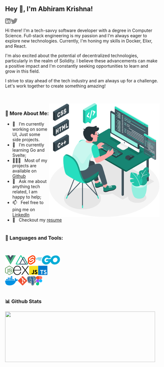 ## Hey 👋, I'm Abhiram Krishna!

<a href='https://www.linkedin.com/in/abhiram-krishna/'><img align='left' alt="linkedin" src="https://github.com/AbhiramKrishnaM/AbhiramKrishnaM/blob/master/assets/linkedin.svg" height='18px'/></a>
<a href='https://twitter.com/AbhiramKrishnaM'><img align='left' alt="twitter" src="https://github.com/AbhiramKrishnaM/AbhiramKrishnaM/blob/master/assets/twitter.svg" height='18px'/></a>
<br/>

Hi there! I'm a tech-savvy software developer with a degree in Computer Science. Full-stack engineering is my passion and I'm always eager to explore new technologies. Currently, I'm honing my skills in Docker, Elixr, and React.

I'm also excited about the potential of decentralized technologies, particularly in the realm of Solidity. I believe these advancements can make a positive impact and I'm constantly seeking opportunities to learn and grow in this field.

I strive to stay ahead of the tech industry and am always up for a challenge. Let's work together to create something amazing!

<br/>
<br/>

<img align="right" alt="SVG" src="https://github.com/AbhiramKrishnaM/AbhiramKrishnaM/blob/master/assets/coding.svg" width="360px" />
  
### 🧐 More About Me:

- 🔭 &nbsp; I’m currently working on some UI, Just some side projects.
- 🌱 &nbsp; I’m currently learning Go and Svelte;
- 👨🏻‍💻 &nbsp; Most of my projects are available on [Github](https://github.com/AbhiramKrishnaM?tab=repositories)
- 💬 &nbsp; Ask me about anything tech related, I am happy to help;
- 📫 &nbsp; Feel free to ping me on [LinkedIn](https://www.linkedin.com/in/abhiram-krishna/)
- 📝 &nbsp; Checkout my [resume](https://drive.google.com/file/d/1oNDNq2zxZLuMA9rGPxsGKGx_avlUA9yQ/view?usp=sharing)
  <br>
  <br>

### 🔨 Languages and Tools:

<br>

<a href="https://vuejs.org/" target="_blank"> <img align="left" src="https://github.com/AbhiramKrishnaM/AbhiramKrishnaM/blob/master/icons/vuejs.png" alt="pytorch" height="30px"/> </a>
<a href="https://nuxtjs.org/" target="_blank"> <img align="left" src="https://github.com/AbhiramKrishnaM/AbhiramKrishnaM/blob/master/icons/nuxtjs.png" alt="tensorflow" height="30px"/> </a>
<a href="https://svelte.dev/" target="_blank"><img align="left" alt="Python" height ="30px" src="https://github.com/AbhiramKrishnaM/AbhiramKrishnaM/blob/master/icons/svelte.png"></a>
<a href="https://go.dev/" target="_blank"> <img align="left" alt="Android" height ="30px" src="https://github.com/AbhiramKrishnaM/AbhiramKrishnaM/blob/master/icons/go.png"> </a>
<br>
<br>
<a href="https://nodejs.dev/" target="_blank"><img align="left" alt="Kotlin" height ="30px" src="https://github.com/AbhiramKrishnaM/AbhiramKrishnaM/blob/master/icons/node.png"></a>
<a href="https://expressjs.com/" target="_blank"><img align="left" alt="Java" height ="30px" src="https://github.com/AbhiramKrishnaM/AbhiramKrishnaM/blob/master/icons/express.png"></a>
<a href="https://developer.mozilla.org/en-US/docs/Web/JavaScript" target="_blank"> <img align="left" src="https://github.com/AbhiramKrishnaM/AbhiramKrishnaM/blob/master/icons/javascript.png" alt="firebase" height ="30px"/> </a>
<a href="https://www.typescriptlang.org/" target="_blank"> <img align="left" alt="JavaScript" height ="30px"  src="https://github.com/AbhiramKrishnaM/AbhiramKrishnaM/blob/master/icons/typescript.png"> </a>
<br>
<br>
<a href="https://www.docker.com/" target="_blank"><img align="left" alt="Typescirpt" height ="30px" src="https://github.com/AbhiramKrishnaM/AbhiramKrishnaM/blob/master/icons/docker.png"></a>
<a href="https://git-scm.com/" target="_blank"> <img align="left" alt="React" height ="30px" src="https://github.com/AbhiramKrishnaM/AbhiramKrishnaM/blob/master/icons/git.png"></a>
<a href="https://www.postgresql.org/" target="_blank"><img align="left" alt="Node.js" height ="30px" src="https://github.com/AbhiramKrishnaM/AbhiramKrishnaM/blob/master/icons/postgres.png"></a>
<a href="https://www.figma.com" target="_blank"> <img src="https://github.com/AbhiramKrishnaM/AbhiramKrishnaM/blob/master/icons/figma.png" align="left" alt="git" height='30px'/> </a>

<br>
<br>

### 📊 Github Stats

<a href='https://github.com/AbhiramKrishnaM/github-stats-transparent'>

<img align="left" width="490" height="165" src="https://github-readme-stats.vercel.app/api?username=AbhiramKrishnaM&show_icons=true&hide_border=false&line_height=20&title_color=f69673&icon_color=1b93c9&show_owner=true"/>

</a>

<br>

<!-- ### 🛠️ My Projects

<a href="https://github.com/rahul-jha98/Artistify.ai" target="_blank"> <img alt="artistify" src="./projects/artistify.svg" height="68" align="left"> </a>
<a href="https://github.com/rahul-jha98/sheets-database" target="_blank"> <img alt="sheetsdatabase" src="./projects/sheetsdatabase.svg"  height="68" align="left"> </a>
<a href="https://github.com/rahul-jha98/README_icons" target="_blank"> <img alt="readmeicons" src="./projects/readmeicons.svg" height="68" align="left"> </a>
<a href="https://github.com/rahul-jha98/PasswordKeeper" target="_blank"> <img alt="passwordkeeper" src="./projects/passwordkeeper.svg" height="68" align="left"> </a> -->
